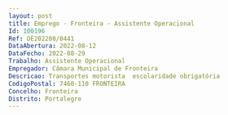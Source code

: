 ```yaml
--- 
layout: post
title: Emprego - Fronteira - Assistente Operacional
Id: 100196
Ref: OE202208/0441
DataAbertura: 2022-08-12
DataFecho: 2022-08-29
Trabalho: Assistente Operacional
Empregador: Câmara Municipal de Fronteira
Descricao: Transportes motorista  escolaridade obrigatória
CodigoPostal: 7460-110 FRONTEIRA
Concelho: Fronteira
Distrito: Portalegre
--- 
```

